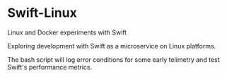 # Swift-Linux
Linux and Docker experiments with Swift

Exploring development with Swift as a microservice on Linux platforms.

The bash script will log error conditions for some early telimetry and test Swift's performance metrics.  
